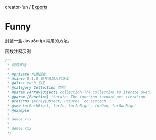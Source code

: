 creator-fun / [Exports](modules.md)

# Funny

封装一些 JavaScript 常用的方法。

函数注释示例

```js
/**
 * 函数概括
 * 
 * @private 内置函数
 * @since 0.1.0 该方法加入的版本
 * @alias each 别名
 * @category Collection 类别
 * @param {Array|Object} collection The collection to iterate over.
 * @param {Function} iteratee The function invoked per iteration.
 * @returns {Array|Object} Returns `collection`.
 * @see forEachRight, forIn, forInRight, forOwn, forOwnRight
 * @example
 * 
 * demo1 xxx
 * 
 * demo2 xxx
 */
```
